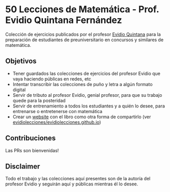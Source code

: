 # 50 Lecciones de Matemática - Prof. Evidio Quintana Fernández

Colección de ejercicios publicados por el profesor [Evidio Quintana](https://www.facebook.com/evidio.quintana.3) para la preparación de estudiantes de preuniversitario en concursos y similares de matemática.

## Objetivos

- Tener guardados las colecciones de ejercicios del profesor Evidio que vaya haciendo públicas en redes, etc
- Intentar transcribir las colecciones de puño y letra a algún formato digital
- Servir de tributo al profesor Evidio, genial profesor, para que su trabajo quede para la posteridad
- Servir de entrenamiento a todos los estudiantes y a quién lo desee, para entrenarse o entretenerse con matemática
- Crear un [website](https://evidiolecciones.github.io) con el libro como otra forma de compartirlo (ver [evidiolecciones/evidiolecciones.github.io](https://github.com/evidiolecciones/evidiolecciones.github.io))

## Contribuciones

Las PRs son bienvenidas!

## Disclaimer

Todo el trabajo y las colecciones aquí presentes son de la autoría del profesor Evidio y seguirán aquí y públicas mientras él lo desee.
